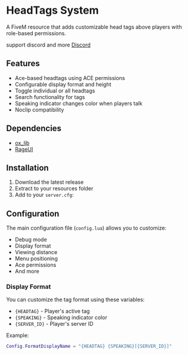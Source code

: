 # HeadTags System
A FiveM resource that adds customizable head tags above players with role-based permissions.

support discord and more [Discord](https://discord.gg/TZFPF2n5Ys)

## Features
- Ace-based headtags using ACE permissions
- Configurable display format and height
- Toggle individual or all headtags
- Search functionality for tags
- Speaking indicator changes color when players talk
- Noclip compatibility

## Dependencies
- [ox_lib](https://github.com/overextended/ox_lib)
- [RageUI](https://github.com/Joe-Development/Headtag-Menu/releases/download/release/RageUI.zip)

## Installation
1. Download the latest release
2. Extract to your resources folder
3. Add to your `server.cfg`:


## Configuration
The main configuration file (`config.lua`) allows you to customize:

- Debug mode
- Display format
- Viewing distance
- Menu positioning
- Ace permissions
- And more

### Display Format
You can customize the tag format using these variables:
- `{HEADTAG}` - Player's active tag
- `{SPEAKING}` - Speaking indicator color
- `{SERVER_ID}` - Player's server ID

Example:

```lua
Config.FormatDisplayName = "{HEADTAG} {SPEAKING}[{SERVER_ID}]"
```
